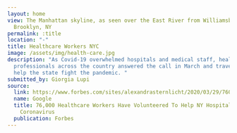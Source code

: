 ```yaml
---
layout: home
view: The Manhattan skyline, as seen over the East River from Williamsburg,
  Brooklyn, NY
permalink: :title
location: "-"
title: Healthcare Workers NYC
image: /assets/img/health-care.jpg
description: "As Covid-19 overwhelmed hospitals and medical staff, healthcare
  professionals across the country answered the call in March and traveled to
  help the state fight the pandemic. "
submitted_by: Giorgia Lupi
source:
  link: https://www.forbes.com/sites/alexandrasternlicht/2020/03/29/76000-healthcare-workers-have-volunteered-to-help-ny-hospitals-fight-coronavirus/
  name: Google
  title: 76,000 Healthcare Workers Have Volunteered To Help NY Hospitals Fight
    Coronavirus
  publication: Forbes
---
```

